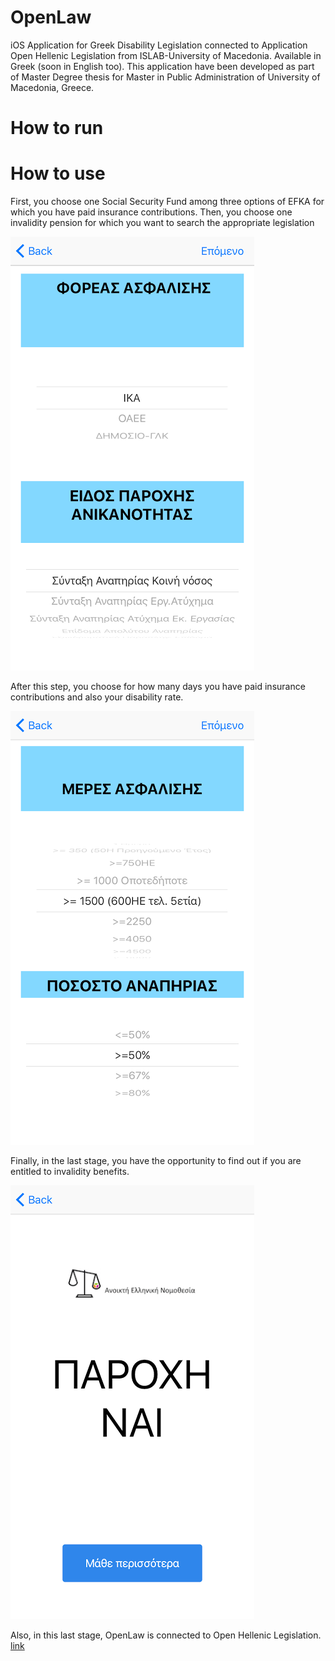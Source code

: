 # OpenLaw

iOS Application for Greek Disability Legislation connected to Application Open Hellenic Legislation from ISLAB-University of 
Macedonia. Available in Greek (soon in English too).
This application have been developed as part of Master Degree thesis for Master in Public Administration of University of Macedonia, Greece.

# How to run

# How to use

First, you choose one Social Security Fund among three options of EFKA for which you have paid insurance contributions.
Then, you choose one invalidity pension for which you want to search the appropriate legislation

![img1](https://raw.githubusercontent.com/PelagieT/OpenLaw/master/2..png)

After this step, you choose for how many days you have paid insurance contributions and also your disability rate.

![img2](https://raw.githubusercontent.com/PelagieT/OpenLaw/master/3..png)

Finally, in the last stage, you have the opportunity to find out if you are entitled to invalidity benefits.

![img3](https://raw.githubusercontent.com/PelagieT/OpenLaw/master/4..png)

Also, in this last stage, OpenLaw is connected to Open Hellenic Legislation.
[link](http://wapps.islab.uom.gr:8084/OpenHellenicLegislation/Browser)





